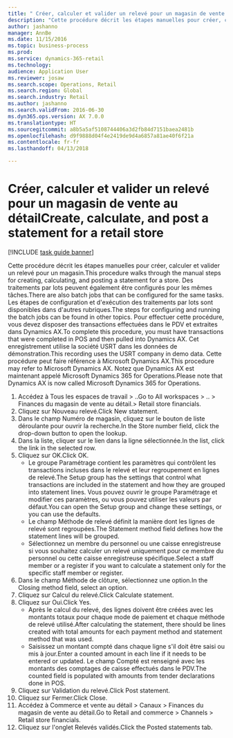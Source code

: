 ```yaml
--- 
title: " Créer, calculer et valider un relevé pour un magasin de vente au détail"
description: "Cette procédure décrit les étapes manuelles pour créer, calculer et valider un relevé pour un magasin."
author: jashanno
manager: AnnBe
ms.date: 11/15/2016
ms.topic: business-process
ms.prod: 
ms.service: dynamics-365-retail
ms.technology: 
audience: Application User
ms.reviewer: josaw
ms.search.scope: Operations, Retail
ms.search.region: Global
ms.search.industry: Retail
ms.author: jashanno
ms.search.validFrom: 2016-06-30
ms.dyn365.ops.version: AX 7.0.0
ms.translationtype: HT
ms.sourcegitcommit: a8b5a5af5108744406a3d2fb84d7151baea2481b
ms.openlocfilehash: d9f9888d04f4e2419de9d4a6857a81ae40f6f21a
ms.contentlocale: fr-fr
ms.lasthandoff: 04/13/2018

---
```

# <a name="create-calculate-and-post-a-statement-for-a-retail-store"></a><span data-ttu-id="69601-103"> Créer, calculer et valider un relevé pour un magasin de vente au détail</span><span class="sxs-lookup"><span data-stu-id="69601-103">Create, calculate, and post a statement for a retail store</span></span>

[!INCLUDE [task guide banner](../includes/task-guide-banner.md)]

<span data-ttu-id="69601-104">Cette procédure décrit les étapes manuelles pour créer, calculer et valider un relevé pour un magasin.</span><span class="sxs-lookup"><span data-stu-id="69601-104">This procedure walks through the manual steps for creating, calculating, and posting a statement for a store.</span></span> <span data-ttu-id="69601-105">Des traitements par lots peuvent également être configurés pour les mêmes tâches.</span><span class="sxs-lookup"><span data-stu-id="69601-105">There are also batch jobs that can be configured for the same tasks.</span></span> <span data-ttu-id="69601-106">Les étapes de configuration et d'exécution des traitements par lots sont disponibles dans d'autres rubriques.</span><span class="sxs-lookup"><span data-stu-id="69601-106">The steps for configuring and running the batch jobs can be found in other topics.</span></span> <span data-ttu-id="69601-107">Pour effectuer cette procédure, vous devez disposer des transactions effectuées dans le PDV et extraites dans Dynamics AX.</span><span class="sxs-lookup"><span data-stu-id="69601-107">To complete this procedure, you must have transactions that were completed in POS and then pulled into Dynamics AX.</span></span> <span data-ttu-id="69601-108">Cet enregistrement utilise la société USRT dans les données de démonstration.</span><span class="sxs-lookup"><span data-stu-id="69601-108">This recording uses the USRT company in demo data.</span></span> <span data-ttu-id="69601-109">Cette procédure peut faire référence à Microsoft Dynamics AX.</span><span class="sxs-lookup"><span data-stu-id="69601-109">This procedure may refer to Microsoft Dynamics AX.</span></span> <span data-ttu-id="69601-110">Notez que Dynamics AX est maintenant appelé Microsoft Dynamics 365 for Operations.</span><span class="sxs-lookup"><span data-stu-id="69601-110">Please note that Dynamics AX is now called Microsoft Dynamics 365 for Operations.</span></span>

1. <span data-ttu-id="69601-111">Accédez à Tous les espaces de travail > ..</span><span class="sxs-lookup"><span data-stu-id="69601-111">Go to All workspaces > ..</span></span> <span data-ttu-id="69601-112">> Finances du magasin de vente au détail.</span><span class="sxs-lookup"><span data-stu-id="69601-112">> Retail store financials.</span></span>
2. <span data-ttu-id="69601-113">Cliquez sur Nouveau relevé.</span><span class="sxs-lookup"><span data-stu-id="69601-113">Click New statement.</span></span>
3. <span data-ttu-id="69601-114">Dans le champ Numéro de magasin, cliquez sur le bouton de liste déroulante pour ouvrir la recherche.</span><span class="sxs-lookup"><span data-stu-id="69601-114">In the Store number field, click the drop-down button to open the lookup.</span></span>
4. <span data-ttu-id="69601-115">Dans la liste, cliquer sur le lien dans la ligne sélectionnée.</span><span class="sxs-lookup"><span data-stu-id="69601-115">In the list, click the link in the selected row.</span></span>
5. <span data-ttu-id="69601-116">Cliquez sur OK.</span><span class="sxs-lookup"><span data-stu-id="69601-116">Click OK.</span></span>
    * <span data-ttu-id="69601-117">Le groupe Paramétrage contient les paramètres qui contrôlent les transactions incluses dans le relevé et leur regroupement en lignes de relevé.</span><span class="sxs-lookup"><span data-stu-id="69601-117">The Setup group has the settings that control what transactions are included in the statement and how they are grouped into statement lines.</span></span> <span data-ttu-id="69601-118">Vous pouvez ouvrir le groupe Paramétrage et modifier ces paramètres, ou vous pouvez utiliser les valeurs par défaut.</span><span class="sxs-lookup"><span data-stu-id="69601-118">You can open the Setup group and change these settings, or you can use the defaults.</span></span>  
    * <span data-ttu-id="69601-119">Le champ Méthode de relevé définit la manière dont les lignes de relevé sont regroupées.</span><span class="sxs-lookup"><span data-stu-id="69601-119">The Statement method field defines how the statement lines will be grouped.</span></span>  
    * <span data-ttu-id="69601-120">Sélectionnez un membre du personnel ou une caisse enregistreuse si vous souhaitez calculer un relevé uniquement pour ce membre du personnel ou cette caisse enregistreuse spécifique.</span><span class="sxs-lookup"><span data-stu-id="69601-120">Select a staff member or a register if you want to calculate a statement only for the specific staff member or register.</span></span>  
6. <span data-ttu-id="69601-121">Dans le champ Méthode de clôture, sélectionnez une option.</span><span class="sxs-lookup"><span data-stu-id="69601-121">In the Closing method field, select an option.</span></span>
7. <span data-ttu-id="69601-122">Cliquez sur Calcul du relevé.</span><span class="sxs-lookup"><span data-stu-id="69601-122">Click Calculate statement.</span></span>
8. <span data-ttu-id="69601-123">Cliquez sur Oui.</span><span class="sxs-lookup"><span data-stu-id="69601-123">Click Yes.</span></span>
    * <span data-ttu-id="69601-124">Après le calcul du relevé, des lignes doivent être créées avec les montants totaux pour chaque mode de paiement et chaque méthode de relevé utilisé.</span><span class="sxs-lookup"><span data-stu-id="69601-124">After calculating the statement, there should be lines created with total amounts for each payment method and statement method that was used.</span></span>  
    * <span data-ttu-id="69601-125">Saisissez un montant compté dans chaque ligne s'il doit être saisi ou mis à jour.</span><span class="sxs-lookup"><span data-stu-id="69601-125">Enter a counted amount in each line if it needs to be entered or updated.</span></span> <span data-ttu-id="69601-126">Le champ Compté est renseigné avec les montants des comptages de caisse effectués dans le PDV.</span><span class="sxs-lookup"><span data-stu-id="69601-126">The counted field is populated with amounts from tender declarations done in POS.</span></span>  
9. <span data-ttu-id="69601-127">Cliquez sur Validation du relevé.</span><span class="sxs-lookup"><span data-stu-id="69601-127">Click Post statement.</span></span>
10. <span data-ttu-id="69601-128">Cliquez sur Fermer.</span><span class="sxs-lookup"><span data-stu-id="69601-128">Click Close.</span></span>
11. <span data-ttu-id="69601-129">Accédez à Commerce et vente au détail > Canaux > Finances du magasin de vente au détail.</span><span class="sxs-lookup"><span data-stu-id="69601-129">Go to Retail and commerce > Channels > Retail store financials.</span></span>
12. <span data-ttu-id="69601-130">Cliquez sur l'onglet Relevés validés.</span><span class="sxs-lookup"><span data-stu-id="69601-130">Click the Posted statements tab.</span></span>


